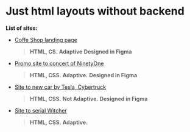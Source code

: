# Just html layouts without backend

**List of sites:**
* [Coffe Shop landing page](https://kbatyrbayev.github.io/html-layouts/coffee-shop/)
  >**HTML, CS.**
  >**Adaptive**
  >**Designed in Figma**

* [Promo site to concert of NinetyOne](https://kbatyrbayev.github.io/html-layouts/ninetyone/)
  >**HTML, CSS.**
  >**Adaptive.**
  >**Designed in Figma**

* [Site to new car by Tesla, Cybertruck](https://kbatyrbayev.github.io/html-layouts/tesla/)
  >**HTML, CSS.**
  >**Not Adaptive.**
  >**Designed in Figma**

* [Site to serial Witcher](https://kbatyrbayev.github.io/html-layouts/witcher/)
  >**HTML, CSS.**
  >**Adaptive.**

